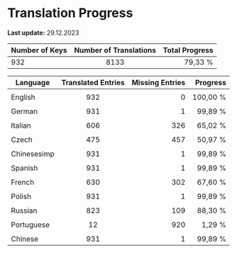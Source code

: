 # Translation Progress
**Last update:** 29.12.2023

| Number of Keys | Number of Translations | Total Progress |
|----------|:-----------------:|--------:|
932 | 8133 | 79,33 % |

| Language | Translated Entries | Missing Entries | Progress |
|----------|:-----------------:|--------:|--------:|
| | | |
| English | 932 | 0 | 100,00 %
| | | |
| German | 931 | 1 | 99,89 %
| | | |
| Italian | 606 | 326 | 65,02 %
| | | |
| Czech | 475 | 457 | 50,97 %
| | | |
| Chinesesimp | 931 | 1 | 99,89 %
| | | |
| Spanish | 931 | 1 | 99,89 %
| | | |
| French | 630 | 302 | 67,60 %
| | | |
| Polish | 931 | 1 | 99,89 %
| | | |
| Russian | 823 | 109 | 88,30 %
| | | |
| Portuguese | 12 | 920 | 1,29 %
| | | |
| Chinese | 931 | 1 | 99,89 %
